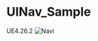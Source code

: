 # UINav_Sample
UE4.26.2
![Navi](https://user-images.githubusercontent.com/62424367/136651984-d5e21617-e63a-4f3e-abd8-3c1d82009e6b.gif)
